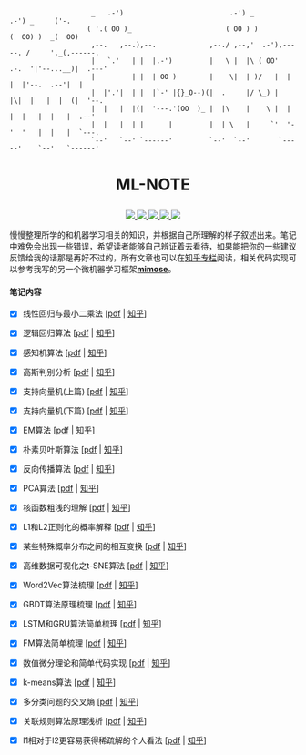 ```shell
                    _   .-')                          .-') _               .-') _     ('-.
                   ( '.( OO )_                       ( OO ) )             (  OO) )  _(  OO)
                    ,--.   ,--.),--.             ,--./ ,--,'  .-'),-----. /     '._(,------.
                    |   `.'   | |  |.-')         |   \ |  |\ ( OO'  .-.  '|'--...__)|  .---'
                    |         | |  | OO )        |    \|  | )/   |  | |  |'--.  .--'|  |
                    |  |'.'|  | |  |`-' |{}_O--)(|  .     |/ \_) |  |\|  |   |  |  (|  '--.
                    |  |   |  |(|  '---.'(OO  )_ |  |\    |    \ |  | |  |   |  |   |  .--'
                    |  |   |  | |      |         |  | \   |     `'  '-'  '   |  |   |  `---.
                    `--'   `--' `------'         `--'  `--'       `-----'    `--'   `------'
```

# <p align="center">ML-NOTE</p>

<p align="center">
 <a href="https://github.com/yhangf/ML-NOTE/blob/master/LICENSE">
        <img src="https://img.shields.io/cocoapods/l/EFQRCode.svg?style=flat">
        </a>
 <a href="https://zh.wikipedia.org/wiki/%E6%9C%BA%E5%99%A8%E5%AD%A6%E4%B9%A0">
        <img src="https://img.shields.io/badge/ML-机器学习-ff69b4.svg">
        </a>
   <a href="">
        <img src="https://img.shields.io/badge/未完-更新中-orange.svg">
        </a>
   <a href="https://github.com/yhangf/ML-NOTE">
    <img src="https://img.shields.io/github/stars/yhangf/ML-NOTE.svg?style=social&label=Star">
        </a>
    <a href="https://github.com/yhangf/ML-NOTE">
    <img src="https://img.shields.io/github/forks/yhangf/ML-NOTE.svg?style=social&label=Fork">
        </a>

</p>

慢慢整理所学的和机器学习相关的知识，并根据自己所理解的样子叙述出来。笔记中难免会出现一些错误，希望读者能够自己辨证着去看待，如果能把你的一些建议反馈给我的话那是再好不过的，所有文章也可以在[知乎专栏](https://zhuanlan.zhihu.com/jiqixuexi)阅读，相关代码实现可以参考我写的另一个微机器学习框架[**mimose**](https://github.com/yhangf/mimose)。

#### 笔记内容

- [x] 线性回归与最小二乘法  [[pdf](https://github.com/yhangf/ML-NOTE/blob/master/pdf/线性回归与最小二乘法.pdf) | [知乎](https://zhuanlan.zhihu.com/p/36910496)]

- [x] 逻辑回归算法  [[pdf](https://github.com/yhangf/ML-NOTE/blob/master/pdf/逻辑回归算法.pdf) | [知乎](https://zhuanlan.zhihu.com/p/37020923)]

- [x] 感知机算法  [[pdf](https://github.com/yhangf/ML-NOTE/blob/master/pdf/感知机算法.pdf) | [知乎](https://zhuanlan.zhihu.com/p/37134548)]

- [x] 高斯判别分析  [[pdf](https://github.com/yhangf/ML-NOTE/blob/master/pdf/高斯判别分析.pdf) | [知乎](https://zhuanlan.zhihu.com/p/38269530)]

- [x] 支持向量机(上篇)  [[pdf](https://github.com/yhangf/ML-NOTE/blob/master/pdf/支持向量机(上篇).pdf) | [知乎](https://zhuanlan.zhihu.com/p/39219534)]

- [x] 支持向量机(下篇)  [[pdf](https://github.com/yhangf/ML-NOTE/blob/master/pdf/支持向量机(下篇).pdf) | [知乎](https://zhuanlan.zhihu.com/p/47806581)]

- [x] EM算法  [[pdf](https://github.com/yhangf/ML-NOTE/blob/master/pdf/EM算法.pdf) | [知乎](https://zhuanlan.zhihu.com/p/39490840)]

- [x] 朴素贝叶斯算法  [[pdf](https://github.com/yhangf/ML-NOTE/blob/master/pdf/朴素贝叶斯算法.pdf) | [知乎](https://zhuanlan.zhihu.com/p/40246165)]

- [x] 反向传播算法  [[pdf](https://github.com/yhangf/ML-NOTE/blob/master/pdf/反向传播算法.pdf) | [知乎](https://zhuanlan.zhihu.com/p/40761721)]

- [x] PCA算法  [[pdf](https://github.com/yhangf/ML-NOTE/blob/master/pdf/PCA算法.pdf) | [知乎](https://zhuanlan.zhihu.com/p/46671639)]

- [x] 核函数粗浅的理解  [[pdf](https://github.com/yhangf/ML-NOTE/blob/master/pdf/核函数粗浅的理解.pdf) | [知乎](https://zhuanlan.zhihu.com/p/47541349)]

- [x] L1和L2正则化的概率解释  [[pdf](https://github.com/yhangf/ML-NOTE/blob/master/pdf/L1和L2正则化的概率解释.pdf) | [知乎](https://zhuanlan.zhihu.com/p/56185913)]

- [x] 某些特殊概率分布之间的相互变换  [[pdf](https://github.com/yhangf/ML-NOTE/blob/master/pdf/某些特殊概率分布之间的相互变换.pdf) | [知乎](https://zhuanlan.zhihu.com/p/56703117)]

- [x] 高维数据可视化之t-SNE算法  [[pdf](https://github.com/yhangf/ML-NOTE/blob/master/pdf/高维数据可视化之t-SNE算法.pdf) | [知乎](https://zhuanlan.zhihu.com/p/57937096)]

- [x] Word2Vec算法梳理  [[pdf](https://github.com/yhangf/ML-NOTE/blob/master/pdf/word2vec算法梳理.pdf) | [知乎](https://zhuanlan.zhihu.com/p/58290018)]

- [x] GBDT算法原理梳理  [[pdf](https://github.com/yhangf/ML-NOTE/blob/master/pdf/GBDT算法原理梳理.pdf) | [知乎](https://zhuanlan.zhihu.com/p/59434537)]

- [x] LSTM和GRU算法简单梳理  [[pdf](https://github.com/yhangf/ML-NOTE/blob/master/pdf/LSTM和GRU算法简单梳理.pdf) | [知乎](https://zhuanlan.zhihu.com/p/72500407)]

- [x] FM算法简单梳理 [[pdf](https://github.com/yhangf/ML-NOTE/blob/master/pdf/FM算法简单梳理.pdf) | [知乎](https://zhuanlan.zhihu.com/p/73798236)]

- [x] 数值微分理论和简单代码实现 [[pdf](https://github.com/yhangf/ML-NOTE/blob/master/pdf/数值微分理论和简单代码实现.pdf) | [知乎](https://zhuanlan.zhihu.com/p/78915545)]

- [x] k-means算法 [[pdf](https://github.com/yhangf/ML-NOTE/blob/master/pdf/k-means算法.pdf) | [知乎](https://zhuanlan.zhihu.com/p/82550068)]

- [x] 多分类问题的交叉熵 [[pdf](https://github.com/yhangf/ML-NOTE/blob/master/pdf/多分类问题的交叉熵.pdf) | [知乎](https://zhuanlan.zhihu.com/p/100742743)]

- [x] 关联规则算法原理浅析 [[pdf](https://github.com/yhangf/ML-NOTE/blob/master/pdf/关联规则算法原理浅析.pdf) | [知乎](https://zhuanlan.zhihu.com/p/100742743)]

- [x] l1相对于l2更容易获得稀疏解的个人看法 [[pdf](https://github.com/yhangf/ML-NOTE/blob/master/pdf/l1相对于l2更容易获得稀疏解的个人看法.pdf) | [知乎](https://zhuanlan.zhihu.com/p/102909714)]

    

